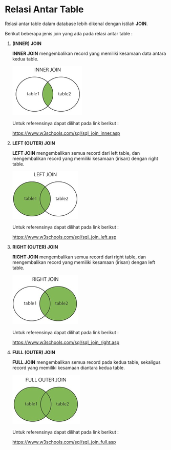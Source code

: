 # Relasi Antar Table

Relasi antar table dalam database lebih dikenal dengan istilah **JOIN**.

Berikut beberapa jenis join yang ada pada relasi antar table :

1. **(INNER) JOIN**

   **INNER JOIN** mengembalikan record yang  memiliki kesamaan data antara kedua table.

   ![inner-join.jpg](inner-join.jpg)

   Untuk referensinya dapat dilihat pada link berikut :

   https://www.w3schools.com/sql/sql_join_inner.asp

   

2. **LEFT (OUTER) JOIN**

   **LEFT JOIN** mengembalikan semua record dari left table, dan mengembalikan record yang memiliki kesamaan (irisan) dengan right table.

   ![left-join.jpg](left-join.jpg)

   Untuk referensinya dapat dilihat pada link berikut :

   https://www.w3schools.com/sql/sql_join_left.asp 

   

3. **RIGHT (OUTER) JOIN**

   **RIGHT JOIN** mengembalikan semua record dari right table, dan mengembalikan record yang memiliki kesamaan (irisan) dengan left table.

   ![right-join.jpg](right-join.jpg)

   Untuk referensinya dapat dilihat pada link berikut :

   https://www.w3schools.com/sql/sql_join_right.asp

   

4. **FULL (OUTER) JOIN**

   **FULL JOIN** mengembalikan semua record pada kedua table, sekaligus record yang memiliki kesamaan diantara kedua table.

   ![full-outer-join.jpg](full-outer-join.jpg)

   Untuk referensinya dapat dilihat pada link berikut :

   https://www.w3schools.com/sql/sql_join_full.asp

